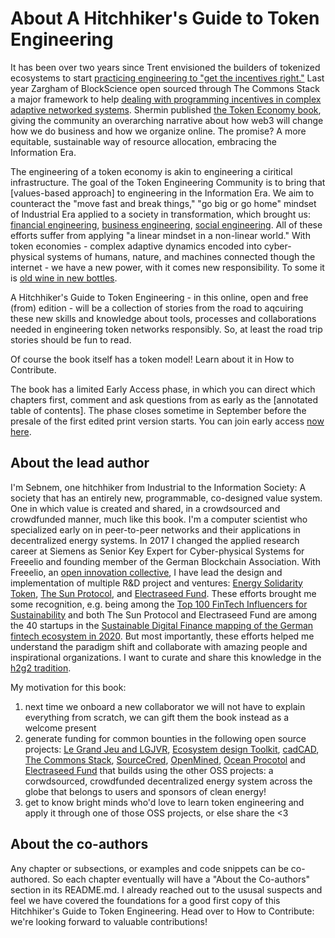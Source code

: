 # About A Hitchhiker's Guide to Token Engineering
It has been over two years since Trent envisioned the builders of tokenized ecosystems to start [practicing engineering to "get the incentives right."](https://blog.oceanprotocol.com/towards-a-practice-of-token-engineering-b02feeeff7ca) Last year Zargham of BlockScience open sourced through The Commons Stack a major framework to help [dealing with programming incentives in complex adaptive networked systems](https://medium.com/block-science/introducing-complex-adaptive-dynamics-computer-aided-design-cadcad-38b63b541eb8). Shermin published [the Token Economy book](https://shermin.net/token-economy-book/), giving the community an overarching narrative about how web3 will change how we do business and how we organize online. The promise? A more equitable, sustainable way of resource allocation, embracing the Information Era.

The engineering of a token economy is akin to engineering a ciritical infrastructure. The goal of the Token Engineering Community is to bring that [values-based approach] to engineering in the Information Era. We aim to counteract the "move fast and break things," "go big or go home" mindset of Industrial Era applied to a society in transformation, which brought us: [financial engineering](https://papers.ssrn.com/sol3/papers.cfm?abstract_id=354040), [business engineering](https://www.theringer.com/tech/2019/2/6/18212421/stanford-students-tech-backlash-silicon-valley-next-generation), [social engineering](https://www.realcleardefense.com/articles/2018/07/18/social_engineering_as_a_threat_to_societies_the_cambridge_analytica_case_113620.html). All of these efforts suffer from applying "a linear mindset in a non-linear world." With token economies - complex adaptive dynamics encoded into cyber-physical systems of humans, nature, and machines connected though the internet - we have a new power, with it comes new responsibility. To some it is [old wine in new bottles](https://www.encyclopedia.com/science/encyclopedias-almanacs-transcripts-and-maps/ciceros-creed). 

A Hitchhiker's Guide to Token Engineering - in this online, open and free (from) edition - will be a collection of stories from the road to aqcuiring these new skills and knowledge about tools, processes and collaborations needed in engineering token networks responsibly. So, at least the road trip stories should be fun to read. 

Of course the book itself has a token model! Learn about it in How to Contribute. 

The book has a limited Early Access phase, in which you can direct which chapters first, comment and ask questions from as early as the [annotated table of contents]. The phase closes sometime in September before the presale of the first edited print version starts. You can join early access [now here](https://tokengenie.org/).


## About the lead author
I'm Sebnem, one hitchhiker from Industrial to the Information Society: A society that has an entirely new, programmable, co-designed value system. One in which value is created and shared, in a crowdsourced and crowdfunded manner, much like this book.  I'm a computer scientist who specialized early on in peer-to-peer networks and their applications in decentralized energy systems. In 2017 I changed the applied research career at Siemens as Senior Key Expert for Cyber-physical Systems for Freeelio and founding member of the German Blockchain Association. With Freeelio, an [open innovation collective](https://en.wikipedia.org/wiki/Commons-based_peer_production#cite_note-15), I have lead the design and implementation of multiple R&D project and ventures: [Energy Solidarity Token](https://partner.mvv.de/blog/eingesparte-energie-spenden-energy-solidarity-token), [The Sun Protocol](https://thesunprotocol.io), and [Electraseed Fund](https://electraseed.com). These efforts brought me some recognition, e.g. being among the [Top 100 FinTech Influencers for Sustainability](https://www.lattice80.com/lattice80-x-fintech4good-top-100-fintech-for-sdg-influencers/) and both The Sun Protocol and Electraseed Fund are among the 40 startups in the [Sustainable Digital Finance mapping of the German fintech ecosystem in 2020](https://www.fair-finance-institute.de/2020/01/28/report_sustainable-fintech-in_deutschland/). But most importantly, these efforts helped me understand the paradigm shift and collaborate with amazing people and inspirational organizations. I want to curate and share this knowledge in the [h2g2 tradition](https://h2g2.com/categories/C56303). 

My motivation for this book: 
1. next time we onboard a new collaborator we will not have to explain everything from scratch, we can gift them the book instead as a welcome present 
2. generate funding for common bounties in the following open source projects: [Le Grand Jeu and LGJVR](https://github.com/freddbomba/legrandjeu/blob/master/doc/legrandjeu.md), [Ecosystem design Toolkit](https://github.com/villeeloranta/ecosystem-design-toolkit), [cadCAD](https://github.com/BlockScience/cadCAD), [The Commons Stack](https://github.com/commons-stack), [SourceCred](https://github.com/sourcecred/sourcecred), [OpenMined](https://github.com/OpenMined), [Ocean Procotol](https://github.com/oceanprotocol) and [Electraseed Fund](https://github.com/Freeelio/electraseed-fund) that builds using the other OSS projects: a corwdsourced, crowdfunded decentralized energy system across the globe that belongs to users and sponsors of clean energy! 
3. get to know bright minds who'd love to learn token engineering and apply it through one of those OSS projects, or else share the <3

## About the co-authors
Any chapter or subsections, or examples and code snippets can be co-authored. So each chapter eventually will have a "About the Co-authors" section in its README.md. I already reached out to the ususal suspects and feel we have covered the foundations for a good first copy of this Hitchhiker's Guide to Token Engineering. Head over to How to Contribute: we're looking forward to valuable contributions! 
